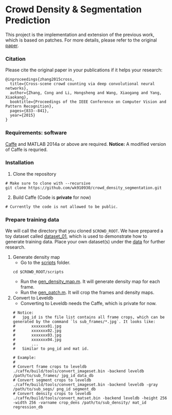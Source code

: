 # Crowd Density & Segmentation Prediction

This project is the implementation and extension of the previous work, which is based on patches. For more details, please refer to the original [paper](http://www.ee.cuhk.edu.hk/~xgwang/papers/zhangLWYcvpr15.pdf).

### Citation

Please cite the original paper in your publications if it helps your research:

```
@inproceedings{zhang2015cross,
  title={Cross-scene crowd counting via deep convolutional neural networks},
  author={Zhang, Cong and Li, Hongsheng and Wang, Xiaogang and Yang, Xiaokang},
  booktitle={Proceedings of the IEEE Conference on Computer Vision and Pattern Recognition},
  pages={833--841},
  year={2015}
}
```

### Requirements: software

[Caffe](http://caffe.berkeleyvision.org/) and MATLAB 2014a or above are required. **Notice:** A modified version of Caffe is requried.

### Installation

1. Clone the repository

```Shell
# Make sure to clone with --recursive
git clone https://github.com/wk910930/crowd_density_segmentation.git
```

2. Build Caffe (Code is **private** for now)

```Shell
# Currently the code is not allowed to be public.
```

### Prepare training data

We will call the directory that you cloned `$CROWD_ROOT`. We have prepared a toy dataset called [dataset_01](data/dataset_01), which is used to demonstrate how to generate training data. Place your own dataset(s) under the [data](data) for further research.

1. Generate density map
    * Go to the [scripts](scripts) folder.
    ```Shell
    cd $CROWD_ROOT/scripts
    ```
    * Run the [gen_density_map.m](scripts/gen_density_map.m). It will generate density map for each frame.
    * Run the [gen_patch.m](scripts/gen_patch.m). It will crop the frames and density maps.
2. Convert to Leveldb
    * Converting to Leveldb needs the Caffe, which is private for now.
    ```Shell
    # Notice:
    #   jpg_id is the file list contains all frame crops, which can be generated by the command `ls sub_frames/*.jpg`. It looks like:
    #       xxxxxxx01.jpg
    #       xxxxxxx02.jpg
    #       xxxxxxx03.jpg
    #       xxxxxxx04.jpg
    #       ...
    #   Similar to png_id and mat id.

    # Example:
    #
    # Convert frame crops to leveldb
    ./caffe/build/tools/convert_imageset.bin -backend leveldb /path/to/sub_frames/ jpg_id data_db
    # Convert segment crops to leveldb
    ./caffe/build/tools/convert_imageset.bin -backend leveldb -gray /path/to/sub_segs/ png_id segment_db
    # Convert density crops to leveldb
    ./caffe/build/tools/convert_matset.bin -backend leveldb -height 256 -width 256 -varname crop_dens /path/to/sub_density/ mat_id regression_db
    ```
